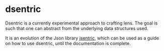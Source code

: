 # dsentric

Dsentric is a currently experimental approach to crafting lens.  The goal is such that one can abstract from the underlying data structures used.

It is an evolution of the Json library [jsentric], which can be used as a guide on how to use dsentric, until the documentation is complete.


[jsentric]: https://github.com/HigherState/jsentric
